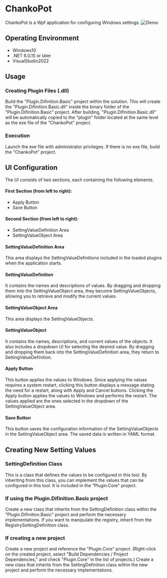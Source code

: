 # ChankoPot #

ChankoPot is a Wpf application for configuring Windows settings.
![Demo](chankopotdemo.gif)

## Operating Environment

* Windows10
* .NET 6.0.15 or later
* VisualStudio2022

## Usage

### Creating Plugin Files (.dll)

Build the "Plugin.Difinition.Basic" project within the solution. This will create the "Plugin.Difinition.Basic.dll" inside the binary folder of the "Plugin.Difinition.Basic" project. After building, "Plugin.Difinition.Basic.dll" will be automatically copied to the "plugin" folder located at the same level as the exe file of the "ChankoPot" project.

### Execution

Launch the exe file with administrator privileges. If there is no exe file, build the "ChankoPot" project.

## UI Configuration

The UI consists of two sections, each containing the following elements.

#### First Section (from left to right):
* Apply Button
* Save Button

#### Second Section (from left to right):
* SettingValueDefinition Area
* SettingValueObject Area

#### SettingValueDefinition Area
This area displays the SettingValueDefinitions included in the loaded plugins when the application starts.
#### SettingValueDefinition
It contains the names and descriptions of values. By dragging and dropping them into the SettingValueObject area, they become SettingValueObjects, allowing you to retrieve and modify the current values.

#### SettingValueObject Area
This area displays the SettingValueObjects.
#### SettingValueObject
It contains the names, descriptions, and current values of the objects. It also includes a dropdown UI for selecting the desired value. By dragging and dropping them back into the SettingValueDefinition area, they return to SettingValueDefinition.

#### Apply Button
This button applies the values to Windows. Since applying the values requires a system restart, clicking this button displays a message stating the need for a restart, along with Apply and Cancel buttons. Clicking the Apply button applies the values to Windows and performs the restart. The values applied are the ones selected in the dropdown of the SettingValueObject area.

#### Save Button
This button saves the configuration information of the SettingValueObjects in the SettingValueObject area. The saved data is written in YAML format.

## Creating New Setting Values

### SettingDefinition Class

This is a class that defines the values to be configured in this tool. By inheriting from this class, you can implement the values that can be configured in this tool. It is included in the "Plugin.Core" project.

### If using the Plugin.Difinition.Basic project

Create a new class that inherits from the SettingDefinition class within the "Plugin.Difinition.Basic" project and perform the necessary implementations. If you want to manipulate the registry, inherit from the RegistrySettingDefinition class.

### If creating a new project

Create a new project and reference the "Plugin.Core" project. (Right-click on the created project, select "Build Dependencies / Project Dependencies," and check "Plugin.Core" in the list of projects.) Create a new class that inherits from the SettingDefinition class within the new project and perform the necessary implementations.